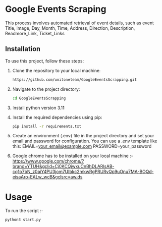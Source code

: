 # Google Events Scraping
This process involves automated retrieval of event details, such as event 
Title, Image, Day, Month, Time,
Address, Direction, Description,
Readmore_Link, Ticket_Links

## Installation

To use this project, follow these steps:

1. Clone the repository to your local machine:

   ```bash
   https://github.com/unitoneteam/GoogleEventsScrapping.git

2. Navigate to the project directory:
   
   ```bash
   cd GoogleEventsScrapping

4. Install python version 3.11

5. Install the required dependencies using pip:
   
   ```bash
   pip install -r requirements.txt

6. Create an environment (.env) file in the project directory and set your email and password for configuration. You can use a .env template like this:
   EMAIL=your_email@example.com
   PASSWORD=your_password

7. Google chrome has to be installed on your local machine :-
   https://www.google.com/chrome/?brand=YTUH&gclid=Cj0KCQjwxuCnBhDLARIsAB-cq1o7bN_z0aiY4PU3jom7UIbkc2mkwRgPRURvQp9uOnu7MA-BOQd-eisaAro-EALw_wcB&gclsrc=aw.ds

# Usage

   To run the script :-
   
   ```bash
   python3 start.py
